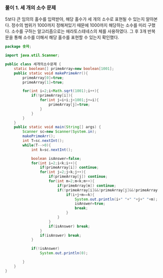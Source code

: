 
### 풀이 1. 세 개의 소수 문제

5보다 큰 임의의 홀수를 입력받아, 해당 홀수가 세 개의 소수로 표현될 수 있는지 알아본다.
정수의 범위가 1000까지 정해져있기 때문에 1000까지 해당하는 소수를 미리 구했다. 소수를 구하는 알고리즘으로는 에라토스테네스의 체를 사용하였다.
그 후 3개 반복문을 통해 소수를 더해서 해당 홀수를 표현할 수 있는지 확인했다.
```java
package 숫자;

import java.util.Scanner;

public class 세개의소수문제 {
	static boolean[] primeArray=new boolean[1001];
	public static void makePrimeArr(){
		primeArray[0]=true;
		primeArray[1]=true;

		for(int i=2;i<Math.sqrt(1001);i++){
			if(!primeArray[i]){
				for(int j=i+i;j<1001;j+=i){
					primeArray[j]=true;
				}
			}
		}
	}
	public static void main(String[] args) {
		Scanner sc=new Scanner(System.in);
		makePrimeArr();
		int T=sc.nextInt();
		while(T-->0){
			int k=sc.nextInt();

			boolean isAnswer=false;
			for(int i=2;i<k;i++){
				if(primeArray[i]) continue;
				for(int j=2;j<k;j++){
					if(primeArray[j]) continue;
					for(int m=2;m<k;m++){
						if(primeArray[m]) continue;
						if(!primeArray[i]&&!primeArray[j]&&!primeArray[m]){
							if(i+j+m==k){
								System.out.println(i+" "+" "+j+" "+m);
								isAnswer=true;
								break;
							}
						}
					}
					if(isAnswer) break;
				}
				if(isAnswer) break;
			}

			if(!isAnswer)
				System.out.println(0);

		}
	}
}
```